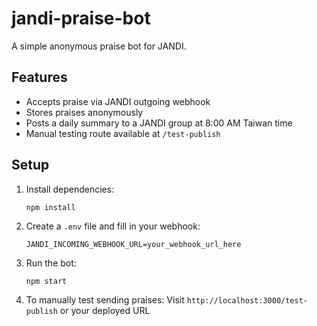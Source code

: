 # jandi-praise-bot

A simple anonymous praise bot for JANDI.

## Features
- Accepts praise via JANDI outgoing webhook
- Stores praises anonymously
- Posts a daily summary to a JANDI group at 8:00 AM Taiwan time
- Manual testing route available at `/test-publish`

## Setup

1. Install dependencies:
   ```
   npm install
   ```

2. Create a `.env` file and fill in your webhook:
   ```
   JANDI_INCOMING_WEBHOOK_URL=your_webhook_url_here
   ```

3. Run the bot:
   ```
   npm start
   ```

4. To manually test sending praises:
   Visit `http://localhost:3000/test-publish` or your deployed URL

